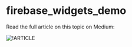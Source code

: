 # firebase_widgets_demo

Read the full article on this topic on Medium:

![!ARTICLE](https://christiannitas.medium.com/speedrun-your-flutter-mvp-with-firebase-ui-f4927e1ab502)
